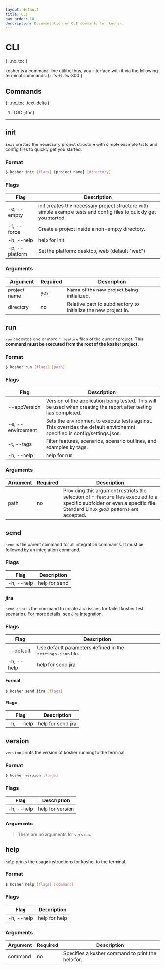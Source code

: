 ```yaml
---
layout: default
title: CLI
nav_order: 10
description: Documentation on CLI commands for kosher.
---
```


# CLI
{: .no_toc }

kosher is a command-line utility; thus, you interface with it via the following terminal commands:
{: .fs-6 .fw-300 }

## Commands
{: .no_toc .text-delta }

1. TOC
{:toc}

---

## init

`init` creates the necessary project structure with simple example tests and config files to quickly get you started.

### Format

```bash
$ kosher init [flags] [project name] [directory]
```

### Flags

| Flag           | Description                                                                                                         |
| -------------- | ------------------------------------------------------------------------------------------------------------------- |
| -e, --empty    | init creates the necessary project structure with simple example tests and config files to quickly get you started. |
| -f, --force    | Create a project inside a non-empty directory.                                                                      |
| -h, --help     | help for init                                                                                                       |
| -p, --platform | Set the platform: desktop, web (default "web")                                                                      |


### Arguments

| Argument     | Required | Description                                                     |
| ------------ | -------- | --------------------------------------------------------------- |
| project name | yes      | Name of the new project being initialized.                      |
| directory    | no       | Relative path to subdirectory to initialize the new project in. |

## run

`run` executes one or more `*.feature` files of the current project. **This command must be executed from the root of the kosher project.**

### Format

```bash
$ kosher run [flags] [path]
```

### Flags

| Flag              | Description                                                                                                              |
| ----------------- | ------------------------------------------------------------------------------------------------------------------------ |
| --appVersion      | Version of the application being tested. This will be used when creating the report after testing has completed.         |
| -e, --environment | Sets the environment to execute tests against. This overrides the default environemnt specified in config/settings.json. |
| -t, --tags        | Filter features, scenarios, scenario outlines, and examples by tags.                                                     |
| -h, --help        | help for run                                                                                                             |

### Arguments

| Argument | Required | Description                                                                                                                                                                 |
| -------- | -------- | --------------------------------------------------------------------------------------------------------------------------------------------------------------------------- |
| path     | no       | Providing this argument restricts the selection of `*.feature` files executed to a specific subfolder or even a specific file. Standard Linux _glob_ patterns are accepted. |

## send

`send` is the parent command for all integration commands. It must be followed by an integration command.

### Flags

| Flag       | Description   |
| ---------- | ------------- |
| -h, --help | help for send |

### jira

`send jira` is the command to create Jira issues for failed kosher test scenarios. For more details, see [Jira Integration](integrations/jira).

### Flags

| Flag       | Description                                                 |
| ---------- | ----------------------------------------------------------- |
| --default  | Use default parameters defined in the `settings.json` file. |
| -h, --help | help for send jira                                          |

#### Format

```bash
$ kosher send jira [flags]
```

#### Flags

| Flag       | Description        |
| ---------- | ------------------ |
| -h, --help | help for send jira |

## version

`version` prints the version of kosher running to the terminal.

### Format

```bash
$ kosher version [flags]
```

### Flags

| Flag       | Description      |
| ---------- | ---------------- |
| -h, --help | help for version |

### Arguments

> There are no arguments for `version`.

## help

`help` prints the usage instructions for kosher to the terminal.

### Format

```bash
$ kosher help [flags] [command]
```

### Flags

| Flag       | Description   |
| ---------- | ------------- |
| -h, --help | help for help |

### Arguments

| Argument | Required | Description                                       |
| -------- | -------- | ------------------------------------------------- |
| command  | no       | Specifies a kosher command to print the help for. |